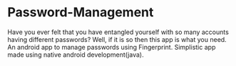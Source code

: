 # Password-Management

Have you ever felt that you have entangled yourself with so many accounts having different passwords? Well, if it is so then this app is what you need. 
An android app to manage passwords using Fingerprint.
Simplistic app made using native android development(java).
